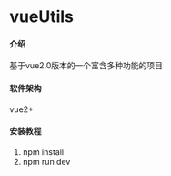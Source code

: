 # vueUtils

#### 介绍
基于vue2.0版本的一个富含多种功能的项目

#### 软件架构
vue2+

#### 安装教程

1.  npm install
2.  npm run dev
